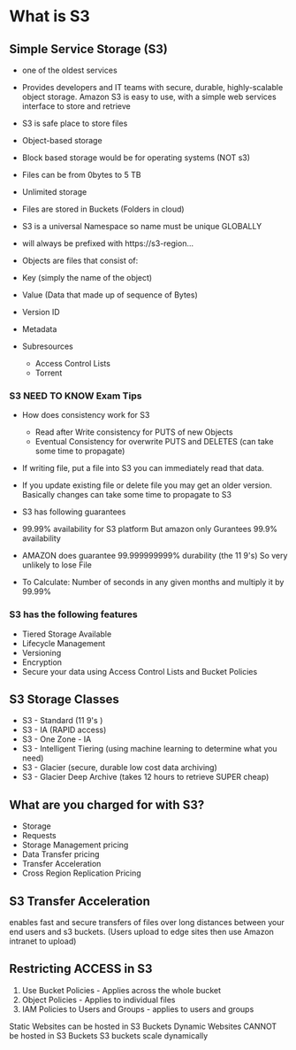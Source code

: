 # What is S3

## Simple Service Storage (S3)

- one of the oldest services
- Provides developers and IT teams with secure, durable, highly-scalable object storage. Amazon S3 is easy to use, with a simple web services interface to store and retrieve

- S3 is safe place to store files
- Object-based storage
- Block based storage would be for operating systems (NOT s3)

- Files can be from 0bytes to 5 TB

- Unlimited storage
- Files are stored in Buckets (Folders in cloud)

- S3 is a universal Namespace so name must be unique GLOBALLY
- will always be prefixed with https://s3-region...

- Objects are files that consist of:
- Key (simply the name of the object)
- Value (Data that made up of sequence of Bytes)
- Version ID
- Metadata
- Subresources
  - Access Control Lists
  - Torrent

### S3 NEED TO KNOW Exam Tips

- How does consistency work for S3 
  - Read after Write consistency for PUTS of new Objects
  - Eventual Consistency for overwrite PUTS and DELETES (can take some time to propagate)

- If writing file, put a file into S3 you can immediately read that data.

- If you update existing file or delete file you may get an older version. Basically changes can take some time to propagate to S3

- S3 has following guarantees
- 99.99% availability for S3 platform But amazon only Gurantees 99.9% availability
- AMAZON does guarantee 99.999999999% durability (the 11 9's) So very unlikely to lose File
- To Calculate: Number of seconds in any given months and multiply it by 99.99%

### S3 has the following features

- Tiered Storage Available
- Lifecycle Management
- Versioning 
- Encryption
- Secure your data using Access Control Lists and Bucket Policies

## S3 Storage Classes

- S3 - Standard (11 9's )
- S3 - IA (RAPID access)
- S3 - One Zone - IA
- S3 - Intelligent Tiering (using machine learning to determine what you need)
- S3 - Glacier (secure, durable low cost data archiving)
- S3 - Glacier Deep Archive (takes 12 hours to retrieve SUPER cheap)

## What are you charged for with S3?

- Storage
- Requests
- Storage Management pricing
- Data Transfer pricing
- Transfer Acceleration
- Cross Region Replication Pricing

## S3 Transfer Acceleration

enables fast and secure transfers of files over long distances between your end users and s3 buckets.
(Users upload to edge sites then use Amazon intranet to upload)

## Restricting ACCESS in S3

1. Use Bucket Policies - Applies across the whole bucket
2. Object Policies - Applies to individual files
3. IAM Policies to Users and Groups - applies to users and groups

Static Websites can be hosted in S3 Buckets
Dynamic Websites CANNOT be hosted in S3 Buckets
S3 buckets scale dynamically
